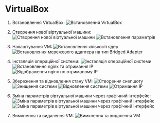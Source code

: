# VirtualBox

1. Встановлення VirtualBox:
   ![Встановлення VirtualBox](img/1.png)

2. Створення нової віртуальної машини:
   ![Створення нової віртуальної машини](img/21.png)
   ![Встановлення параметрів](img/22.png)

3. Налаштування VM:
   ![Встановлення кількості ядер](img/31.png)
   ![Встановлення мережевого адаптера на тип Bridged Adapter](img/32.png)

4. Інсталяція операційної системи:
   ![Інсталяція операційної системи](img/4.png)
   ![Встановлення nginx та отримання IP](img/42.png)
   ![Відображення nginx по отриманому IP](img/43.png)

5. Збереження та відновлення стану VM:
   ![Створення снепшоту](img/5.png)
   ![Знищення системи](img/51.png)
   ![Відновлення системи](img/52.png)
   ![Отримання IP](img/53.png)

6. Зміна параметрів віртуальної машини через графічний інтерфейс:
   ![Зміна параметрів віртуальної машини через графічний інтерфейс](img/6.png)
   ![Зміна параметрів віртуальної машини через графічний інтерфейс](img/61.png)

7. Вимкнення та видалення VM:
   ![Вимкнення та видалення VM](img/7.png)
